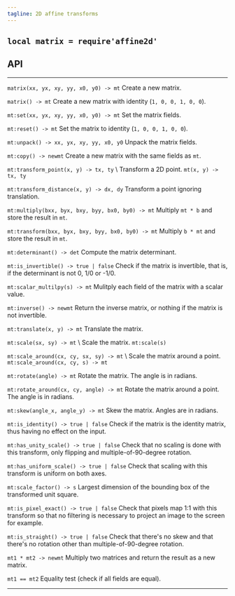 ```yaml
---
tagline: 2D affine transforms
---
```


## `local matrix = require'affine2d'`

## API

----------------------------------------------------- -----------------------------------------------------
`matrix(xx, yx, xy, yy, x0, y0) -> mt`                Create a new matrix.

`matrix() -> mt`                                      Create a new matrix with identity (`1, 0, 0, 1, 0, 0`).

`mt:set(xx, yx, xy, yy, x0, y0) -> mt`                Set the matrix fields.

`mt:reset() -> mt`                                    Set the matrix to identity (`1, 0, 0, 1, 0, 0`).

`mt:unpack() -> xx, yx, xy, yy, x0, y0`               Unpack the matrix fields.

`mt:copy() -> newmt`                                  Create a new matrix with the same fields as `mt`.

`mt:transform_point(x, y) -> tx, ty` \                Transform a 2D point.
`mt(x, y) -> tx, ty`

`mt:transform_distance(x, y) -> dx, dy`               Transform a point ignoring translation.

`mt:multiply(bxx, byx, bxy, byy, bx0, by0) -> mt`     Multiply `mt * b` and store the result in `mt`.

`mt:transform(bxx, byx, bxy, byy, bx0, by0) -> mt`    Multiply `b * mt` and store the result in `mt`.

`mt:determinant() -> det`                             Compute the matrix determinant.

`mt:is_invertible() -> true | false`                  Check if the matrix is invertible, that is, if the determinant
                                                      is not 0, 1/0 or -1/0.

`mt:scalar_multilpy(s) -> mt`                         Mulitply each field of the matrix with a scalar value.

`mt:inverse() -> newmt`                               Return the inverse matrix, or nothing if the matrix is not invertible.

`mt:translate(x, y) -> mt`                            Translate the matrix.

`mt:scale(sx, sy) -> mt` \                            Scale the matrix.
`mt:scale(s)`

`mt:scale_around(cx, cy, sx, sy) -> mt` \             Scale the matrix around a point.
`mt:scale_around(cx, cy, s) -> mt`

`mt:rotate(angle) -> mt`                              Rotate the matrix. The angle is in radians.

`mt:rotate_around(cx, cy, angle) -> mt`               Rotate the matrix around a point. The angle is in radians.

`mt:skew(angle_x, angle_y) -> mt`                     Skew the matrix. Angles are in radians.

`mt:is_identity() -> true | false`                    Check if the matrix is the identity matrix,
                                                      thus having no effect on the input.

`mt:has_unity_scale() -> true | false`                Check that no scaling is done with this transform,
                                                      only flipping and multiple-of-90-degree rotation.

`mt:has_uniform_scale() -> true | false`              Check that scaling with this transform is uniform on both axes.

`mt:scale_factor() -> s`                              Largest dimension of the bounding box of the transformed unit square.

`mt:is_pixel_exact() -> true | false`                 Check that pixels map 1:1 with this transform so that no filtering
                                                      is necessary to project an image to the screen for example.

`mt:is_straight() -> true | false`                    Check that there's no skew and that there's no rotation
                                                      other than multiple-of-90-degree rotation.

`mt1 * mt2 -> newmt`                                  Multiply two matrices and return the result as a new matrix.

`mt1 == mt2`                                          Equality test (check if all fields are equal).
----------------------------------------------------- -----------------------------------------------------

